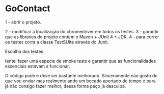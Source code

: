 # GoContact

1 - abrir o projeto.

2 - modificar a localização do chromedriver em todos os testes.
3 - garantir que as libraries do projeto contem o Maven + JUnit 4 + JDK.
4 - para correr os testes corra a classe TestSUite através do Junit.



Escolha dos testes

tentei fazer uma especie de smoke tests e garantir que as funcionalidades essenciais estavam a funcionar.

O código pode e deve ser bastante melhorado. Sinceramente não gosto do que vou enviar mas realmente ando um bocado apertado de tempo e para já não consigo fazer melhor, dessa forma peço já desculpa.
